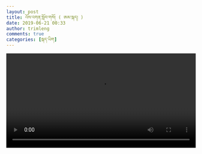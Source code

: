 ```yaml
---
layout: post
title: འོས་འགན་སློབ་གསོ། ( ཨམ་སྐད། )
date: 2019-06-21 00:33
author: trimleng
comments: true
categories: [སྐད་ཡིག]
---
```

<!-- wp:html -->
<video controls src="https://media-trimleng.s3.amazonaws.com/Compulsory+Education+(Amkay).mp4" width="100%"></video>
<!-- /wp:html -->

<!-- wp:html /-->

<!-- wp:paragraph -->
<p></p>
<!-- /wp:paragraph -->
